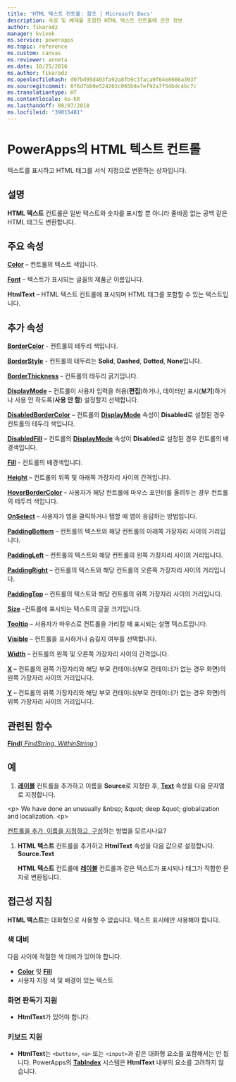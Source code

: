 ```yaml
---
title: 'HTML 텍스트 컨트롤: 참조 | Microsoft Docs'
description: 속성 및 예제를 포함한 HTML 텍스트 컨트롤에 관한 정보
author: fikaradz
manager: kvivek
ms.service: powerapps
ms.topic: reference
ms.custom: canvas
ms.reviewer: anneta
ms.date: 10/25/2016
ms.author: fikaradz
ms.openlocfilehash: d07bd95d403fa92a8fb9c3faca9f64e8666a393f
ms.sourcegitcommit: 0f6d7bb9e524202c065b9a7ef92a7f54bdc4bc7c
ms.translationtype: HT
ms.contentlocale: ko-KR
ms.lasthandoff: 08/07/2018
ms.locfileid: "39015481"
---
```

# <a name="html-text-control-in-powerapps"></a>PowerApps의 HTML 텍스트 컨트롤
텍스트를 표시하고 HTML 태그를 서식 지정으로 변환하는 상자입니다.

## <a name="description"></a>설명
**HTML 텍스트** 컨트롤은 일반 텍스트와 숫자를 표시할 뿐 아니라 줄바꿈 없는 공백 같은 HTML 태그도 변환합니다.

## <a name="key-properties"></a>주요 속성
**[Color](properties-color-border.md)** – 컨트롤의 텍스트 색입니다.

**[Font](properties-text.md)** – 텍스트가 표시되는 글꼴의 제품군 이름입니다.

**HtmlText** – HTML 텍스트 컨트롤에 표시되며 HTML 태그를 포함할 수 있는 텍스트입니다.

## <a name="additional-properties"></a>추가 속성
**[BorderColor](properties-color-border.md)** - 컨트롤의 테두리 색입니다.

**[BorderStyle](properties-color-border.md)** - 컨트롤의 테두리는 **Solid**, **Dashed**, **Dotted**, **None**입니다.

**[BorderThickness](properties-color-border.md)** - 컨트롤의 테두리 굵기입니다.

**[DisplayMode](properties-core.md)** – 컨트롤이 사용자 입력을 허용(**편집**)하거나, 데이터만 표시(**보기**)하거나 사용 안 하도록(**사용 안 함**) 설정할지 선택합니다.

**[DisabledBorderColor](properties-color-border.md)** – 컨트롤의 **[DisplayMode](properties-core.md)** 속성이 **Disabled**로 설정된 경우 컨트롤의 테두리 색입니다.

**[DisabledFill](properties-color-border.md)** – 컨트롤의 **[DisplayMode](properties-core.md)** 속성이 **Disabled**로 설정된 경우 컨트롤의 배경색입니다.

**[Fill](properties-color-border.md)** - 컨트롤의 배경색입니다.

**[Height](properties-size-location.md)** – 컨트롤의 위쪽 및 아래쪽 가장자리 사이의 간격입니다.

**[HoverBorderColor](properties-color-border.md)** – 사용자가 해당 컨트롤에 마우스 포인터를 올려두는 경우 컨트롤의 테두리 색입니다.

**[OnSelect](properties-core.md)** – 사용자가 앱을 클릭하거나 탭할 때 앱이 응답하는 방법입니다.

**[PaddingBottom](properties-size-location.md)** – 컨트롤의 텍스트와 해당 컨트롤의 아래쪽 가장자리 사이의 거리입니다.

**[PaddingLeft](properties-size-location.md)** – 컨트롤의 텍스트와 해당 컨트롤의 왼쪽 가장자리 사이의 거리입니다.

**[PaddingRight](properties-size-location.md)** – 컨트롤의 텍스트와 해당 컨트롤의 오른쪽 가장자리 사이의 거리입니다.

**[PaddingTop](properties-size-location.md)** – 컨트롤의 텍스트와 해당 컨트롤의 위쪽 가장자리 사이의 거리입니다.

**[Size](properties-text.md)** -컨트롤에 표시되는 텍스트의 글꼴 크기입니다.

**[Tooltip](properties-core.md)** – 사용자가 마우스로 컨트롤을 가리킬 때 표시되는 설명 텍스트입니다.

**[Visible](properties-core.md)** – 컨트롤을 표시하거나 숨길지 여부를 선택합니다.

**[Width](properties-size-location.md)** – 컨트롤의 왼쪽 및 오른쪽 가장자리 사이의 간격입니다.

**[X](properties-size-location.md)** – 컨트롤의 왼쪽 가장자리와 해당 부모 컨테이너(부모 컨테이너가 없는 경우 화면)의 왼쪽 가장자리 사이의 거리입니다.

**[Y](properties-size-location.md)** – 컨트롤의 위쪽 가장자리와 해당 부모 컨테이너(부모 컨테이너가 없는 경우 화면)의 위쪽 가장자리 사이의 거리입니다.

## <a name="related-functions"></a>관련된 함수
[**Find**( *FindString*, *WithinString* )](../functions/function-find.md)

## <a name="example"></a>예
1. **[레이블](control-text-box.md)** 컨트롤을 추가하고 이름을 **Source**로 지정한 후, **[Text](properties-core.md)** 속성을 다음 문자열로 지정합니다.

\<p> We have done an unusually \&nbsp; \&quot; deep \&quot; globalization and localization. \<p>

[컨트롤을 추가, 이름을 지정하고, 구성](../add-configure-controls.md)하는 방법을 모르시나요?

1. **HTML 텍스트** 컨트롤을 추가하고 **HtmlText** 속성을 다음 값으로 설정합니다.<br>
   **Source.Text**
   
     **HTML 텍스트** 컨트롤에 **[레이블](control-text-box.md)** 컨트롤과 같은 텍스트가 표시되나 태그가 적합한 문자로 변환됩니다.


## <a name="accessibility-guidelines"></a>접근성 지침
**HTML 텍스트**는 대화형으로 사용할 수 없습니다. 텍스트 표시에만 사용해야 합니다.

### <a name="color-contrast"></a>색 대비
다음 사이에 적절한 색 대비가 있어야 합니다.
* **[Color](properties-color-border.md)** 및 **[Fill](properties-color-border.md)**
* 사용자 지정 색 및 배경이 있는 텍스트

### <a name="screen-reader-support"></a>화면 판독기 지원
* **HtmlText**가 있어야 합니다.

### <a name="keyboard-support"></a>키보드 지원
* **HtmlText**는 `<button>`, `<a>` 또는 `<input>`과 같은 대화형 요소를 포함해서는 안 됩니다. PowerApps의 **[TabIndex](properties-accessibility.md)** 시스템은 **HtmlText** 내부의 요소를 고려하지 않습니다.
